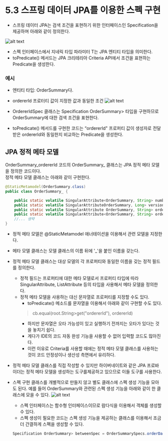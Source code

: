 # 5.3 스프링 데이터 JPA를 이용한 스펙 구현

- 스프링 데이터 JPA는 검색 조건을 표현하기 위한 인터페이스인 Specification을 제공하며 아래와 같이 정의한다.

![alt text](image/image_5-1.png)
- 스펙 인터페이스에서 지네릭 타입 파라미터 T는 JPA 엔티티 타입을 의미한다. 
- toPredicate() 메서드는 JPA 크리테리아 Criteria API에서 조건을 표현하는 Predicate을 생성한다.

### 예시
- 엔티티 타입:  OrderSummary다.
- ordererld 프로터티 값이 지정한 값과 동일한 조건
![alt text](image/image_5-2.png)

- OrdererldSpec 클래스는 Specification OrderSummary> 타입을 구현하므로 OrderSummary에 대한 검색 조건을 표현한다. 
- toPredicate() 메서드를 구현한 코드는 “ordererld" 프로퍼티 값이 생성자로 전달받은 ordererId와 동일한지 비교하는 Predicate을 생성한다.

## JPA 정적 메타 모델
OrderSummary_ordererld 코드의 OrderSummary_ 클래스는 JPA 정적 메타 모델을 정의한 코드이다.   
정적 메타 모델 클래스는 아래와 같이 구현한다.

```java
@StaticMetamodel(OrderSummary.class)
public class OrderSummary_ {

    public static volatile SingularAttribute<OrderSummary, String> number;
    public static volatile SingularAttributeOrderSummary, Long> version;
    public static volatile SingularAttribute OrderSummary, String> ordererId;
    public static volatile SingularAttribute<OrderSummary, String> ordererName;
    //... 생략
}
```
- 정적 메타 모델은 @StaticMetamodel 애너테이션을 이용해서 관련 모델을 지정한다. 
- 메타 모델 클래스는 모델 클래스의 이름 뒤에 '_'을 붙인 이름을 갖는다.
- 정적 메타 모델 클래스는 대상 모델의 각 프로퍼티와 동일한 이름을 갖는 정적 필드를 정의한다. 
    - 정적 필드는 프로퍼티에 대한 메타 모델로서 프로퍼티 타입에 따라 SingularAttribute, ListAttribute 등의 타입을 사용해서 메타 모델을 정의한다.
    - 정적 메타 모델을 사용하는 대신 문자열로 프로퍼티를 지정할 수도 있다. 
        - toPredicate() 메소드를 문자열을 이용해서 아래와 같이 구현할 수도 있다.
        > cb.equal(root.String>get("ordererId"), ordererId)
        - 하지만 문자열은 오타 가능성이 있고 실행하기 전까지는 오타가 있다는 것을 놓치기 쉽다. 
        - 게다가 IDE의 코드 자동 완성 기능을 사용할 수 없어 입력할 코드도 많아진다. 
        - 이런 이유로 Criteria를 사용할 때에는 정적 메타 모델 클래스를 사용하는 것이 코드 안정성이나 생산성 측면에서 유리하다.
- 정적 메타 모델 클래스를 직접 작성할 수 있지만 하이버네이트와 같은 JPA 프로바이더는 정적 메타 모델을 생성하는 도구를제공하고 있으므로 이들 도구를 사용한다.
- 스펙 구현 클래스를 개별적으로 만들지 않고 별도 클래스에 스펙 생성 기능을 모아도 된다. 예를 들어 OrderSummary와 관련된 스펙 생성 기능을 아래와 같이 한 클래스에 모을 수 있다.
![alt text](image/image_5-3.png)

    - 스펙 인터페이스는 함수형 인터페이스이므로 람다식을 이용해서 객체를 생성할 수 있다. 
    - 스펙 생성이 필요한 코드는 스펙 생성 기능을 제공하는 클래스를 이용해서 조금 더 간결하게 스펙을 생성할 수 있다.
    ```java
    Specification OrderSummary> betweenSpec = OrderSummarySpecs.orderDateBetween(from, to);
    ```